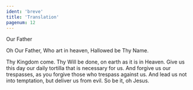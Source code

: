 ```yaml
---
ident: 'breve'
title: 'Translation'
pagenum: 12
---
```


Our Father

Oh Our Father,
Who art in heaven,
Hallowed be Thy Name.

Thy Kingdom come.
Thy Will be done,
on earth as it is in Heaven.
Give us this day our daily tortilla that is necessary for us.
And forgive us our trespasses,
as you forgive those who trespass against us.
And lead us not into temptation,
but deliver us from evil.
So be it, oh Jesus.
